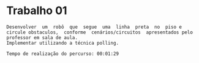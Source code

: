 # Trabalho 01
	
	Desenvolver  um  robô  que  segue  uma  linha  preta  no  piso e circule obstaculos,  conforme  cenários/circuitos  apresentados pelo professor em sala de aula. 
	Implementar utilizando a técnica polling.

	Tempo de realização do percurso: 00:01:29
